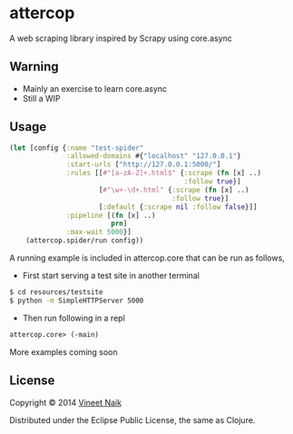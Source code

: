 # attercop

A web scraping library inspired by Scrapy using core.async

## Warning

* Mainly an exercise to learn core.async
* Still a WIP

## Usage

```clojure
(let [config {:name "test-spider"
              :allowed-domains #{"localhost" "127.0.0.1"}
              :start-urls ["http://127.0.0.1:5000/"]
              :rules [[#"[a-zA-Z]+.html$" {:scrape (fn [x] ..)
                                           :follow true}]
                      [#"\w+-\d+.html" {:scrape (fn [x] ..)
                                        :follow true}]
                      [:default {:scrape nil :follow false}]]
              :pipeline [(fn [x] ..)
                         prn]
              :max-wait 5000}]
    (attercop.spider/run config))
```

A running example is included in attercop.core that can be run as follows,

* First start serving a test site in another terminal

```bash
$ cd resources/testsite
$ python -m SimpleHTTPServer 5000
```

* Then run following in a repl

```clojure
attercop.core> (-main)
```

More examples coming soon


## License

Copyright © 2014 [Vineet Naik](http://naiquevin.github.io/)

Distributed under the Eclipse Public License, the same as Clojure.
